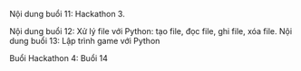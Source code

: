 Nội dung buổi 11: Hackathon 3.

Nội dung buổi 12:  Xử lý file với Python: tạo file, đọc file, ghi file, xóa file.
Nội dung buổi 13: Lập trình game với Python

Buổi Hackathon 4: Buổi 14